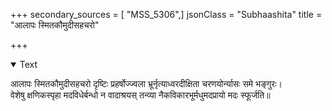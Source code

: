 +++
secondary_sources = [ "MSS_5306",]
jsonClass = "Subhaashita"
title = "आलापः स्मितकौमुदीसहचरो"

+++

<details open><summary>Text</summary>

आलापः स्मितकौमुदीसहचरो दृष्टिः प्रहर्षोज्ज्वला भ्रूर्नृत्याध्वरदीक्षिता चरणयोर्न्यासः समे भङ्गुरः।  
वेशेषु क्षणिकस्पृहा मदविधेर्बन्धो न वादाश्रयस् तन्व्या नैकविकारभूर्मधुमदप्रायो मदः स्फूर्जति॥
</details>
